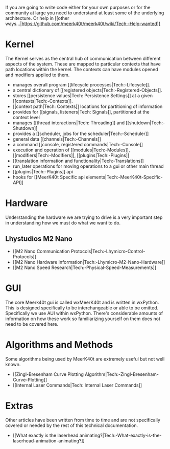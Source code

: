 If you are going to write code either for your own purposes or for the community at large you need to understand at least some of the underlying architecture. Or help in [[other ways...|https://github.com/meerk40t/meerk40t/wiki/Tech:-Help-wanted]]

# Kernel

The Kernel serves as the central hub of communication between different aspects of the system. These are mapped to particular contexts that have path locations within the kernel. The contexts can have modules opened and modifiers applied to them.

* manages overall program [[lifecycle processes|Tech:-Lifecycle]].
* a central dictionary of [[registered objects|Tech:-Registered-Objects]].
* stores [[persistence values|Tech: Persistence Settings]] at a given [[contexts|Tech:-Contexts]].
* [[context path|Tech: Contexts]] locations for partitioning of information
* provides for [[signals, listeners|Tech: Signals]], partitioned at the context level
* manages [[thread interactions|Tech: Threading]] and [[shutdown|Tech:-Shutdown]]
* provides a [[scheduler, jobs for the scheduler|Tech:-Scheduler]]
* general data [[channels|Tech:-Channels]]
* a command [[console, registered commands|Tech:-Console]]
* execution and operation of [[modules|Tech:-Modules]], [[modifiers|Tech:-Modifiers]], [[plugins|Tech:-Plugins]]
* [[translation information and functionality|Tech:-Translations]]
* run_later operations for moving operations to a gui or other main thread
* [[plugins|Tech:-Plugins]] api
* hooks for [[MeerK40t Specific api elements|Tech:-MeerK40t-Specific-API]]

# Hardware
Understanding the hardware we are trying to drive is a very important step in understanding how we must do what we want to do.

## Lhystudios M2 Nano
* [[M2 Nano Communication Protocols|Tech:-Lhymicro-Control-Protocols]]
* [[M2 Nano Hardware Information|Tech:-Lhymicro-M2-Nano-Hardware]]
* [[M2 Nano Speed Research|Tech:-Physical-Speed-Measurements]]

# GUI
The core Meerk40t gui is called wxMeerK40t and is written in wxPython. This is designed specifically to be interchangeable or able to be omitted. Specifically we use AUI within wxPython. There's considerable amounts of information on how these work so familiarizing yourself on them does not need to be covered here. 

# Algorithms and Methods
Some algorithms being used by MeerK40t are extremely useful but not well known.

* [[Zingl-Bresenham Curve Plotting Algorithm|Tech:-Zingl-Bresenham-Curve-Plotting]]
* [[Internal Laser Commands|Tech: Internal Laser Commands]]

# Extras
Other articles have been written from time to time and are not specifically covered or needed by the rest of this technical documentation.
* [[What exactly is the laserhead animating?|Tech:-What-exactly-is-the-laserhead-animation-animating?]]
